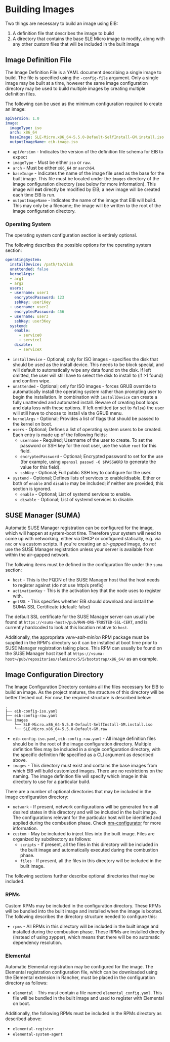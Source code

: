 # Building Images

Two things are necessary to build an image using EIB:
1. A definition file that describes the image to build
1. A directory that contains the base SLE Micro image to modify, along with any other custom files that
   will be included in the built image

## Image Definition File

The Image Definition File is a YAML document describing a single image to build. The file is specified using
the `-config-file` argument. Only a single image may be built at a time, however the same image configuration
directory may be used to build multiple images by creating multiple definition files.

The following can be used as the minimum configuration required to create an image:
```yaml
apiVersion: 1.0
image:
  imageType: iso
  arch: x86_64
  baseImage: SLE-Micro.x86_64-5.5.0-Default-SelfInstall-GM.install.iso
  outputImageName: eib-image.iso
```

* `apiVersion` - Indicates the version of the definition file schema for EIB to expect
* `imageType` - Must be either `iso` or `raw`.
* `arch` - Must be either `x86_64` or `aarch64`.
* `baseImage` - Indicates the name of the image file used as the base for the built image. This file must be located
  under the `images` directory of the image configuration directory (see below for more information). This image will
  **not** directly be modified by EIB; a new image will be created each time EIB is run.
* `outputImageName` - Indicates the name of the image that EIB will build. This may only be a filename; the image will
  be written to the root of the image configuration directory.

### Operating System

The operating system configuration section is entirely optional.

The following describes the possible options for the operating system section:
```yaml
operatingSystem:
  installDevice: /path/to/disk
  unattended: false
  kernelArgs:
  - arg1
  - arg2
  users:
  - username: user1
    encryptedPassword: 123
    sshKey: user1Key
  - username: user2
    encryptedPassword: 456
  - username: user3
    sshKey: user3Key
  systemd:
    enable:
      - service0
      - service1
    disable:
      - serviceX
```

* `installDevice` - Optional; only for ISO images - specifies the disk that should be used as the install
  device. This needs to be block special, and will default to automatically wipe any data found on the disk.
  If left omitted, the user will still have to select the disk to install to (if >1 found) and confirm wipe.
* `unattended` - Optional; only for ISO images - forces GRUB override to automatically install the operating
  system rather than prompting user to begin the installation. In combination with `installDevice` can create
  a fully unattended and automated install. Beware of creating boot loops and data loss with these options.
  If left omiitted (or set to `false`) the user will still have to choose to install via the GRUB menu.
* `kernelArgs` - Optional; Provides a list of flags that should be passed to the kernel on boot.
* `users` - Optional; Defines a list of operating system users to be created. Each entry is made up of
  the following fields:
  * `username` - Required; Username of the user to create. To set the password or SSH key for the root user,
    use the value `root` for this field.
  * `encryptedPassword` - Optional; Encrypted password to set for the use (for example, using `openssl passwd -6 $PASSWORD`
    to generate the value for this field).
  * `sshKey` - Optional; Full public SSH key to configure for the user.
* `systemd` - Optional; Defines lists of services to enable/disable. Either or both of `enable` and `disable` may
  be included; if neither are provided, this section is ignored.
  * `enable` - Optional; List of systemd services to enable.
  * `disable` - Optional; List of systemd services to disable.

## SUSE Manager (SUMA)

Automatic SUSE Manager registration can be configured for the image, which will happen at system-boot time. Therefore
your system will need to come up with networking, either via DHCP or configured statically, e.g. via `nmc` or via
custom scripts. If you're creating an *air-gapped* image, do *not* use the SUSE Manager registration unless your server
is available from within the air-gapped network.

The following items must be defined in the configuration file under the `suma` section:

* `host` - This is the FQDN of the SUSE Manager host that the host needs to register against (do not use http/s prefix)
* `activationKey` - This is the activation key that the node uses to register with.
* `getSSL` - This specifies whether EIB should download and install the SUMA SSL Certificate (default: false)

The default SSL certificate for the SUSE Manager server can usually be found at
`https://<suma-host>/pub/RHN-ORG-TRUSTED-SSL-CERT`, and is currently hardcoded to look at this location relative to `host`.

Additionally, the appropriate *venv-salt-minion* RPM package must be supplied in the RPM's directory so it can be
installed at boot time prior to SUSE Manager registration taking place. This RPM can usually be found on the
SUSE Manager host itself at `https://<suma-host>/pub/repositories/slemicro/5/5/bootstrap/x86_64/` as an example.

## Image Configuration Directory

The Image Configuration Directory contains all the files necessary for EIB to build an image. As the project matures,
the structure of this directory will be better fleshed out. For now, the required structure is described below:

```shell
.
├── eib-config-iso.yaml
├── eib-config-raw.yaml
└── images
    └── SLE-Micro.x86_64-5.5.0-Default-SelfInstall-GM.install.iso
    └── SLE-Micro.x86_64-5.5.0-Default-GM.raw
```

* `eib-config-iso.yaml`, `eib-config-raw.yaml` - All image definition files should be in the root of the image
  configuration directory. Multiple definition files may be included in a single configuration directory, with
  the specific definition file specified as a CLI argument as described above.
* `images` - This directory must exist and contains the base images from which EIB will build customized images.
  There are no restrictions on the naming. The image definition file will specify which image in this directory
  to use for a particular build.

There are a number of optional directories that may be included in the image configuration directory:

* `network` - If present, network configurations will be generated from all desired states in this directory
  and will be included in the built image. The configurations relevant for the particular host will be identified
  and applied during the combustion phase. Check [nm-configurator](https://github.com/suse-edge/nm-configurator/)
  for more information.
* `custom` - May be included to inject files into the built image. Files are organized by subdirectory as follows:
  * `scripts` - If present, all the files in this directory will be included in the built image and automatically
    executed during the combustion phase.
  * `files` - If present, all the files in this directory will be included in the built image.

The following sections further describe optional directories that may be included.

### RPMs

Custom RPMs may be included in the configuration directory. These RPMs will be bundled into the built image
and installed when the image is booted. The following describes the directory structure needed to configure this:

* `rpms` - All RPMs in this directory will be included in the built image and installed during the
  combustion phase. These RPMs are installed directly (instead of using zypper), which means that there will be no
  automatic dependency resolution.

### Elemental

Automatic Elemental registration may be configured for the image. The Elemental registration configuration file,
which can be downloaded using the Elemental extension in Rancher, must be placed in the configuration directory
as follows:

* `elemental` - This must contain a file named `elemental_config.yaml`. This file will be bundled in
  the built image and used to register with Elemental on boot.

Additionally, the following RPMs must be included in the RPMs directory as described above:
* `elemental-register`
* `elemental-system-agent`
